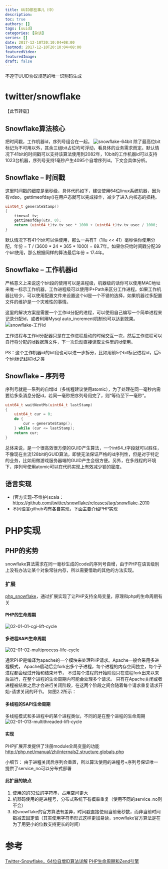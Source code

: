 ```yaml
---
title: UUID那些事儿（中）
description:
toc: true
authors: []
tags: [uuid]
categories: [杂谈]
series: []
date: 2017-12-10T20:10:04+08:00
lastmod: 2017-12-10T20:10:04+08:00
featuredVideo:
featuredImage:
draft: false
---
```


不遵守UUID协议规范的唯一识别码生成

<!--more-->

# twitter/snowflake

【此节转载】

## Snowflake算法核心

把时间戳，工作机器id，序列号组合在一起。
![snowflake-64bit](http://static.tongzhao.red/img/20180123204222.jpg)
除了最高位bit标记为不可用以外，其余三组bit占位均可浮动，看具体的业务需求而定。默认情况下41bit的时间戳可以支持该算法使用到2082年，10bit的工作机器id可以支持1023台机器，序列号支持1毫秒产生4095个自增序列id。下文会具体分析。

## Snowflake – 时间戳

这里时间戳的细度是毫秒级，具体代码如下，建议使用64位linux系统机器，因为有vdso，gettimeofday()在用户态就可以完成操作，减少了进入内核态的损耗。

```c
uint64_t generateStamp()
{
    timeval tv;
    gettimeofday(&tv, 0);
    return (uint64_t)tv.tv_sec * 1000 + (uint64_t)tv.tv_usec / 1000;
}
```

默认情况下有41个bit可以供使用，那么一共有T（1llu << 41）毫秒供你使用分配，年份 = T / (3600 * 24 * 365 * 1000) = 69.7年。如果你只给时间戳分配39个bit使用，那么根据同样的算法最后年份 = 17.4年。

## Snowflake – 工作机器id

严格意义上来说这个bit段的使用可以是进程级，机器级的话你可以使用MAC地址来唯一标示工作机器，工作进程级可以使用IP+Path来区分工作进程。如果工作机器比较少，可以使用配置文件来设置这个id是一个不错的选择，如果机器过多配置文件的维护是一个灾难性的事情。

这里的解决方案是需要一个工作id分配的进程，可以使用自己编写一个简单进程来记录分配id，或者利用Mysql auto_increment机制也可以达到效果。
![snowflake-工作id](http://static.tongzhao.red/img/20180123204222.jpg)

工作进程与工作id分配器只是在工作进程启动的时候交互一次，然后工作进程可以自行将分配的id数据落文件，下一次启动直接读取文件里的id使用。

PS：这个工作机器id的bit段也可以进一步拆分，比如用前5个bit标记进程id，后5个bit标记线程id之类

## Snowflake – 序列号

序列号就是一系列的自增id（多线程建议使用atomic），为了处理在同一毫秒内需要给多条消息分配id，若同一毫秒把序列号用完了，则“等待至下一毫秒”。

```c
uint64_t waitNextMs(uint64_t lastStamp)
{
    uint64_t cur = 0;
    do {
        cur = generateStamp();
    } while (cur <= lastStamp);
    return cur;
}
```

总体来说，是一个很高效很方便的GUID产生算法，一个int64_t字段就可以胜任，不像现在主流128bit的GUID算法，即使无法保证严格的id序列性，但是对于特定的业务，比如用做游戏服务器端的GUID产生会很方便。另外，在多线程的环境下，序列号使用atomic可以在代码实现上有效减少锁的密度。

## 语言实现

- (官方实现-不维护)scala：https://github.com/twitter/snowflake/releases/tag/snowflake-2010
- 不同语言github均有各自实现，下面主要介绍PHP实现

# PHP实现

## PHP的劣势

snowflake算法需求在同一毫秒生成的code的序列号自增，由于PHP在语言级别上没有办法让某个对象常驻内存，所以需要借助的其他的方法实现。

### 扩展

[php_snowflake](https://github.com/Sxdd/php_snowflake)，通过扩展实现了让PHP支持全局变量，原理和php的生命周期有关

#### PHP的生命周期

![02-01-01-cgi-lift-cycle](http://static.tongzhao.red/img/20180123204222.png)

#### 多进程SAPI生命周期

![02-01-02-multiprocess-life-cycle](http://static.tongzhao.red/img/20180123204222.png)

通常PHP是编译为apache的一个模块来处理PHP请求。Apache一般会采用多进程模式， Apache启动后会fork出多个子进程，每个进程的内存空间独立，每个子进程都会经过开始和结束环节， 不过每个进程的开始阶段只在进程fork出来以来后进行，在整个进程的生命周期内可能会处理多个请求。 只有在Apache关闭或者进程被结束之后才会进行关闭阶段，在这两个阶段之间会随着每个请求重复请求开始-请求关闭的环节。 如图2.2所示：

#### 多线程的SAPI生命周期

多线程模式和多进程中的某个进程类似，不同的是在整个进程的生命周期
![02-01-013-multithreaded-lift-cycle](http://static.tongzhao.red/img/20180123204222.png)

#### 实现

PHP扩展开发提供了注册module全局变量的功能
http://php.net/manual/zh/internals2.structure.globals.php

小细节：
由于进程关闭后序列会重置，所以算法使用的进程号+序列号保证唯一
提供了service_no可以分布式部署

#### 此扩展的缺点

1. 使用的的32位的字符串，占用空间更大
2. 机器码使用的是进程号，分布式系统下有概率重复（使用不同的service_no则不会）
3. 和snowflake的官方算法有差异，时间戳直接使用当前毫秒数，而非当前时间戳减去固定值（其实使用字符串形式这样更加易读，snowflake官方算法是在为了用更小的位数支持更长的时间）

# 参考

[Twitter-Snowflake，64位自增ID算法详解](http://www.lanindex.com/twitter-snowflake，64位自增id算法详解/)
[PHP生命周期和Zend引擎](http://www.php-internals.com/book/?p=chapt02/02-01-php-life-cycle-and-zend-engine)